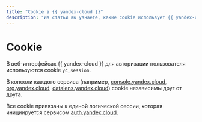 ```yaml
---
title: "Cookie в {{ yandex-cloud }}"
description: "Из статьи вы узнаете, какие cookie использует {{ yandex-cloud }}."
---
```


# Cookie

В веб-интерфейсах {{ yandex-cloud }} для авторизации пользователя используются cookie `yc_session`.

В консоли каждого сервиса (например, [console.yandex.cloud](console.yandex.cloud), [org.yandex.cloud](org.yandex.cloud), [datalens.yandex.cloud](datalens.yandex.cloud)) cookie независимы друг от друга.

Все cookie привязаны к единой логической сессии, которая инициируется сервисом [auth.yandex.cloud](auth.yandex.cloud).
